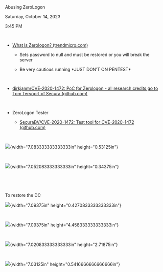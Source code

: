 Abusing ZeroLogon

Saturday, October 14, 2023

3:45 PM

 

-   [What Is Zerologon? (trendmicro.com)](https://www.trendmicro.com/en_us/what-is/zerologon.html)

    -   Sets password to null and must be restored or you will break the server

    -   Be very cautious running \*JUST DON\'T ON PENTEST\*

 

-   [dirkjanm/CVE-2020-1472: PoC for Zerologon - all research credits go to Tom Tervoort of Secura (github.com)](https://github.com/dirkjanm/CVE-2020-1472)

 

-   ZeroLogon Tester

    -   [SecuraBV/CVE-2020-1472: Test tool for CVE-2020-1472 (github.com)](https://github.com/SecuraBV/CVE-2020-1472)

 

![](001_Abusing_ZeroLogon_000.png){width="7.083333333333333in" height="0.53125in"}

 

![](001_Abusing_ZeroLogon_001.png){width="7.052083333333333in" height="0.34375in"}

 

 

To restore the DC

![](001_Abusing_ZeroLogon_002.png){width="7.09375in" height="0.4270833333333333in"}

 

![](001_Abusing_ZeroLogon_003.png){width="7.09375in" height="4.458333333333333in"}

 

![](001_Abusing_ZeroLogon_004.png){width="7.020833333333333in" height="2.71875in"}

 

![](001_Abusing_ZeroLogon_005.png){width="7.03125in" height="0.5416666666666666in"}

 
